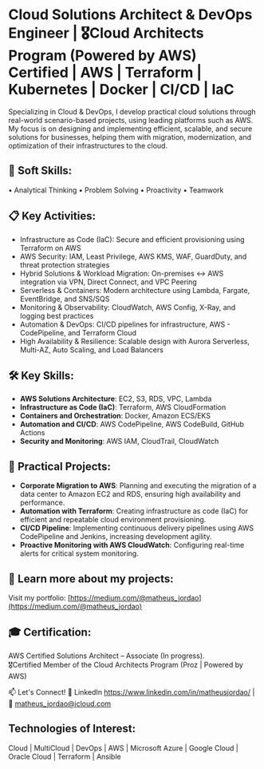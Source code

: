 # Cloud Solutions Architect & DevOps Engineer | 🎖️Cloud Architects Program (Powered by AWS) Certified | AWS | Terraform | Kubernetes | Docker | CI/CD | IaC

Specializing in Cloud & DevOps, I develop practical cloud solutions through real-world scenario-based projects, using leading platforms such as AWS. My focus is on designing and implementing efficient, scalable, and secure solutions for businesses, helping them with migration, modernization, and optimization of their infrastructures to the cloud.


## 🧠 Soft Skills:

• Analytical Thinking • Problem Solving • Proactivity • Teamwork

## 📋 Key Activities:

- Infrastructure as Code (IaC): Secure and efficient provisioning using Terraform on AWS
- AWS Security: IAM, Least Privilege, AWS KMS, WAF, GuardDuty, and threat protection strategies
- Hybrid Solutions & Workload Migration: On-premises ↔ AWS integration via VPN, Direct Connect, and VPC Peering
- Serverless & Containers: Modern architecture using Lambda, Fargate, EventBridge, and SNS/SQS
- Monitoring & Observability: CloudWatch, AWS Config, X-Ray, and logging best practices
- Automation & DevOps: CI/CD pipelines for infrastructure, AWS - CodePipeline, and Terraform Cloud
- High Availability & Resilience: Scalable design with Aurora Serverless, Multi-AZ, Auto Scaling, and Load Balancers

## 🛠️ Key Skills:
- **AWS Solutions Architecture**: EC2, S3, RDS, VPC, Lambda
- **Infrastructure as Code (IaC)**: Terraform, AWS CloudFormation
- **Containers and Orchestration**: Docker, Amazon ECS/EKS
- **Automation and CI/CD**: AWS CodePipeline, AWS CodeBuild, GitHub Actions
- **Security and Monitoring**: AWS IAM, CloudTrail, CloudWatch

## 📌 Practical Projects:
- **Corporate Migration to AWS**: Planning and executing the migration of a data center to Amazon EC2 and RDS, ensuring high availability and performance.
- **Automation with Terraform**: Creating infrastructure as code (IaC) for efficient and repeatable cloud environment provisioning.
- **CI/CD Pipeline**: Implementing continuous delivery pipelines using AWS CodePipeline and Jenkins, increasing development agility.
- **Proactive Monitoring with AWS CloudWatch**: Configuring real-time alerts for critical system monitoring.

## 📂 Learn more about my projects:
Visit my portfolio: [https://medium.com/@matheus_jordao](https://medium.com/@matheus_jordao)

## 🎓 Certification:
AWS Certified Solutions Architect – Associate (In progress).  
🎖️Certified Member of the Cloud Architects Program (Proz | Powered by AWS)

📫 Let's Connect! 💼 LinkedIn https://www.linkedin.com/in/matheusjordao/ | 📧 matheus_jordao@icloud.com


## Technologies of Interest:
Cloud | MultiCloud | DevOps | AWS | Microsoft Azure | Google Cloud | Oracle Cloud | Terraform | Ansible
